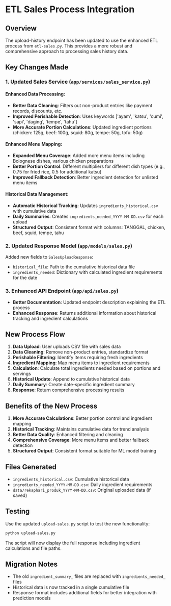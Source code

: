 # ETL Sales Process Integration

## Overview
The upload-history endpoint has been updated to use the enhanced ETL process from `etl-sales.py`. This provides a more robust and comprehensive approach to processing sales history data.

## Key Changes Made

### 1. Updated Sales Service (`app/services/sales_service.py`)

#### Enhanced Data Processing:
- **Better Data Cleaning**: Filters out non-product entries like payment records, discounts, etc.
- **Improved Perishable Detection**: Uses keywords ['ayam', 'katsu', 'cumi', 'sapi', 'daging', 'tempe', 'tahu']
- **More Accurate Portion Calculations**: Updated ingredient portions (chicken: 125g, beef: 100g, squid: 80g, tempe: 50g, tofu: 50g)

#### Enhanced Menu Mapping:
- **Expanded Menu Coverage**: Added more menu items including Bolognese dishes, various chicken preparations
- **Better Portion Control**: Different multipliers for different dish types (e.g., 0.75 for fried rice, 0.5 for additional katsu)
- **Improved Fallback Detection**: Better ingredient detection for unlisted menu items

#### Historical Data Management:
- **Automatic Historical Tracking**: Updates `ingredients_historical.csv` with cumulative data
- **Daily Summaries**: Creates `ingredients_needed_YYYY-MM-DD.csv` for each upload
- **Structured Output**: Consistent format with columns: TANGGAL, chicken, beef, squid, tempe, tahu

### 2. Updated Response Model (`app/models/sales.py`)

Added new fields to `SalesUploadResponse`:
- `historical_file`: Path to the cumulative historical data file
- `ingredients_needed`: Dictionary with calculated ingredient requirements for the date

### 3. Enhanced API Endpoint (`app/api/sales.py`)

- **Better Documentation**: Updated endpoint description explaining the ETL process
- **Enhanced Response**: Returns additional information about historical tracking and ingredient calculations

## New Process Flow

1. **Data Upload**: User uploads CSV file with sales data
2. **Data Cleaning**: Remove non-product entries, standardize format
3. **Perishable Filtering**: Identify items requiring fresh ingredients
4. **Ingredient Mapping**: Map menu items to ingredient requirements
5. **Calculation**: Calculate total ingredients needed based on portions and servings
6. **Historical Update**: Append to cumulative historical data
7. **Daily Summary**: Create date-specific ingredient summary
8. **Response**: Return comprehensive processing results

## Benefits of the New Process

1. **More Accurate Calculations**: Better portion control and ingredient mapping
2. **Historical Tracking**: Maintains cumulative data for trend analysis
3. **Better Data Quality**: Enhanced filtering and cleaning
4. **Comprehensive Coverage**: More menu items and better fallback detection
5. **Structured Output**: Consistent format suitable for ML model training

## Files Generated

- `ingredients_historical.csv`: Cumulative historical data
- `ingredients_needed_YYYY-MM-DD.csv`: Daily ingredient requirements
- `data/rekaphari_produk_YYYY-MM-DD.csv`: Original uploaded data (if saved)

## Testing

Use the updated `upload-sales.py` script to test the new functionality:

```bash
python upload-sales.py
```

The script will now display the full response including ingredient calculations and file paths.

## Migration Notes

- The old `ingredient_summary_` files are replaced with `ingredients_needed_` files
- Historical data is now tracked in a single cumulative file
- Response format includes additional fields for better integration with prediction models
